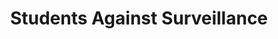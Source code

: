 ---
layout: post
title: Students Against Surveillance
site: http://www.studentsagainstsurveillance.com/
image: /lib/img/projects/sas.png
creator:
  - name: Tommy Collison
    school: NYU
    twitter: 
    eboard: true
    current: true
launchdate:
demodays: April 2014
---